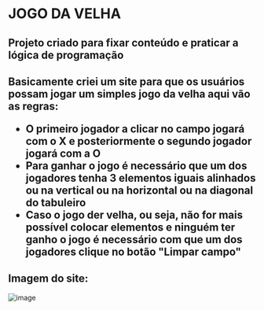 # JOGO DA VELHA
## Projeto criado para fixar conteúdo e praticar a lógica de programação
<h2>Basicamente criei um site para que os usuários possam jogar um simples jogo da velha aqui vão as regras: 
<ul>
  <li>O primeiro jogador a clicar no campo jogará com o X e posteriormente o segundo jogador jogará com a O</li>
  <li>Para ganhar o jogo é necessário que um dos jogadores tenha 3 elementos iguais alinhados ou na vertical ou na horizontal ou na diagonal do tabuleiro</li>
  <li>Caso o jogo der velha, ou seja, não for mais possível colocar elementos e ninguém ter ganho o jogo é necessário com que um dos jogadores clique no botão "Limpar campo"</li>
</ul>
</h2> 

## Imagem do site:
![image](https://github.com/IGDSCI/JOGO-DA-VELHA/assets/114839208/68fdd5f7-5a68-42f1-9411-ae8eb45c14bc)
